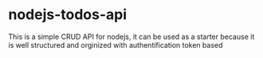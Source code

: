 # nodejs-todos-api
This is a simple CRUD API for nodejs, it can be used as a starter because it is well structured and orginized with authentification token based
